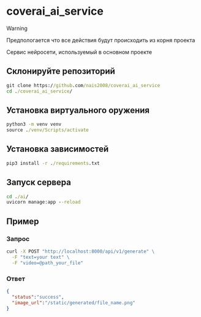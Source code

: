 # coverai_ai_service

> [!WARNING]
> Предпологается что все действия будут происходить из корня проекта

Сервис нейросети, используемый в основном проекте

## Склонируйте репозиторий

```cmd
git clone https://github.com/nais2008/coverai_ai_service
cd ./coverai_ai_service/
```

## Установка виртуального оружения

```cmd
python3 -m venv venv
source ./venv/Scripts/activate
```

## Установка зависимостей

```cmd
pip3 install -r ./requirements.txt
```

## Запуск сервера

```cmd
cd ./ai/
uvicorn manage:app --reload
```

## Пример

### Запрос

```cmd
curl -X POST "http://localhost:8000/api/v1/generate" \
  -F "text=your text" \
  -F "video=@path_your_file"
```

### Ответ

```json
{
  "status":"success",
  "image_url":"/static/generated/file_name.png"
}
```
